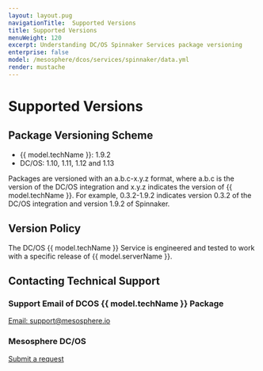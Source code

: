 ```yaml
---
layout: layout.pug
navigationTitle:  Supported Versions
title: Supported Versions
menuWeight: 120
excerpt: Understanding DC/OS Spinnaker Services package versioning
enterprise: false
model: /mesosphere/dcos/services/spinnaker/data.yml
render: mustache
---
```


# Supported Versions

## Package Versioning Scheme

- {{ model.techName }}: 1.9.2
- DC/OS: 1.10, 1.11, 1.12 and 1.13

Packages are versioned with an a.b.c-x.y.z format, where a.b.c is the version of the DC/OS integration and x.y.z indicates the version of {{ model.techName }}. For example, 0.3.2-1.9.2 indicates version 0.3.2 of the DC/OS integration and version 1.9.2 of Spinnaker.

## Version Policy

The DC/OS {{ model.techName }} Service is engineered and tested to work with a specific release of {{ model.serverName }}.

## Contacting Technical Support

### Support Email of DCOS {{ model.techName }} Package

[Email: support@mesosphere.io](mailto:support@mesosphere.io)

### Mesosphere DC/OS

[Submit a request](https://support.mesosphere.com/hc/en-us/requests/new)
